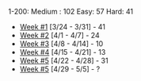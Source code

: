 1-200:
Medium : 102
Easy: 57
Hard: 41

* [Week #1](./progress/week-1.md) [3/24 - 3/31] - 41
* [Week #2](./progress/week-2.md) [4/1 - 4/7] - 24
* [Week #3](./progress/week-3.md) [4/8 - 4/14] - 10
* [Week #4](./progress/week-4.md) [4/15 - 4/21] - 13
* [Week #5](./progress/week-5.md) [4/22 - 4/28] - 31
* [Week #5](./progress/week-6.md) [4/29 - 5/5] - ?

